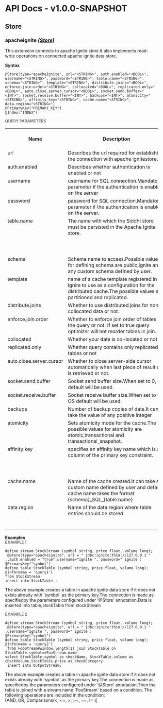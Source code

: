 # API Docs - v1.0.0-SNAPSHOT

## Store

### apacheignite *<a target="_blank" href="https://wso2.github.io/siddhi/documentation/siddhi-4.0/#store">(Store)</a>*

<p style="word-wrap: break-word">This extension connects to apache Ignite store.It also implements read-write operations on connected apache ignite data store.</p>

<span id="syntax" class="md-typeset" style="display: block; font-weight: bold;">Syntax</span>
```
@Store(type="apacheignite", url="<STRING>", auth.enabled="<BOOL>", username="<STRING>", password="<STRING>", table.name="<STRING>", schema="<STRING>", template="<STRING>", distribute.joins="<BOOL>", enforce.join.order="<STRING>", collocated="<BOOL>", replicated.only="<BOOL>", auto.close.server.cursor="<BOOL>", socket.send.buffer="<INT>", socket.receive.buffer="<INT>", backups="<INT>", atomicity="<STRING>", affinity.key="<STRING>", cache.name="<STRING>", data.region="<STRING>")
@PrimaryKey("PRIMARY_KEY")
@Index("INDEX")
```

<span id="query-parameters" class="md-typeset" style="display: block; color: rgba(0, 0, 0, 0.54); font-size: 12.8px; font-weight: bold;">QUERY PARAMETERS</span>
<table>
    <tr>
        <th>Name</th>
        <th style="min-width: 20em">Description</th>
        <th>Default Value</th>
        <th>Possible Data Types</th>
        <th>Optional</th>
        <th>Dynamic</th>
    </tr>
    <tr>
        <td style="vertical-align: top">url</td>
        <td style="vertical-align: top; word-wrap: break-word">Describes the url required for establishing the connection with apache ignitestore.</td>
        <td style="vertical-align: top"></td>
        <td style="vertical-align: top">STRING</td>
        <td style="vertical-align: top">No</td>
        <td style="vertical-align: top">No</td>
    </tr>
    <tr>
        <td style="vertical-align: top">auth.enabled</td>
        <td style="vertical-align: top; word-wrap: break-word">Describes whether authentication is enabled or not </td>
        <td style="vertical-align: top">false</td>
        <td style="vertical-align: top">BOOL</td>
        <td style="vertical-align: top">Yes</td>
        <td style="vertical-align: top">No</td>
    </tr>
    <tr>
        <td style="vertical-align: top">username</td>
        <td style="vertical-align: top; word-wrap: break-word">username for SQL connection.Mandatory parameter if the authentication is enabled on the server </td>
        <td style="vertical-align: top">ignite </td>
        <td style="vertical-align: top">STRING</td>
        <td style="vertical-align: top">Yes</td>
        <td style="vertical-align: top">No</td>
    </tr>
    <tr>
        <td style="vertical-align: top">password</td>
        <td style="vertical-align: top; word-wrap: break-word">password for SQL connection.Mandatory parameter if the authentication is enabled on the server. </td>
        <td style="vertical-align: top">ignite</td>
        <td style="vertical-align: top">STRING</td>
        <td style="vertical-align: top">Yes</td>
        <td style="vertical-align: top">No</td>
    </tr>
    <tr>
        <td style="vertical-align: top">table.name</td>
        <td style="vertical-align: top; word-wrap: break-word">The name with which the Siddhi store must be persisted in the Apache Ignite store.</td>
        <td style="vertical-align: top">The table name defined in the Siddhi Application query.</td>
        <td style="vertical-align: top">STRING</td>
        <td style="vertical-align: top">Yes</td>
        <td style="vertical-align: top">No</td>
    </tr>
    <tr>
        <td style="vertical-align: top">schema</td>
        <td style="vertical-align: top; word-wrap: break-word">Schema name to access.Possible values for defining schema are public,ignite and any custom schema defined by user. </td>
        <td style="vertical-align: top">Public</td>
        <td style="vertical-align: top">STRING</td>
        <td style="vertical-align: top">Yes</td>
        <td style="vertical-align: top">No</td>
    </tr>
    <tr>
        <td style="vertical-align: top">template</td>
        <td style="vertical-align: top; word-wrap: break-word"> name of a cache template registered in Ignite to use as a configuration for the distributed cache.The possible values are partitioned and replicated. </td>
        <td style="vertical-align: top">partitioned </td>
        <td style="vertical-align: top">STRING</td>
        <td style="vertical-align: top">Yes</td>
        <td style="vertical-align: top">No</td>
    </tr>
    <tr>
        <td style="vertical-align: top">distribute.joins</td>
        <td style="vertical-align: top; word-wrap: break-word">Whether to use distributed joins for non collocated data or not. </td>
        <td style="vertical-align: top">false</td>
        <td style="vertical-align: top">BOOL</td>
        <td style="vertical-align: top">Yes</td>
        <td style="vertical-align: top">No</td>
    </tr>
    <tr>
        <td style="vertical-align: top">enforce.join.order</td>
        <td style="vertical-align: top; word-wrap: break-word">Whether to enforce join order of tables in the query or not. If set to true query optimizer will not reorder tables in join. </td>
        <td style="vertical-align: top">false</td>
        <td style="vertical-align: top">STRING</td>
        <td style="vertical-align: top">Yes</td>
        <td style="vertical-align: top">No</td>
    </tr>
    <tr>
        <td style="vertical-align: top">collocated</td>
        <td style="vertical-align: top; word-wrap: break-word">Whether your data is co-located or not </td>
        <td style="vertical-align: top">false</td>
        <td style="vertical-align: top">BOOL</td>
        <td style="vertical-align: top">Yes</td>
        <td style="vertical-align: top">No</td>
    </tr>
    <tr>
        <td style="vertical-align: top">replicated.only</td>
        <td style="vertical-align: top; word-wrap: break-word">Whether query contains only replicated tables or not </td>
        <td style="vertical-align: top">false</td>
        <td style="vertical-align: top">BOOL</td>
        <td style="vertical-align: top">Yes</td>
        <td style="vertical-align: top">No</td>
    </tr>
    <tr>
        <td style="vertical-align: top">auto.close.server.cursor</td>
        <td style="vertical-align: top; word-wrap: break-word">Whether to close server-side cursor automatically when last piece of result set is retrieved or not. </td>
        <td style="vertical-align: top">false</td>
        <td style="vertical-align: top">BOOL</td>
        <td style="vertical-align: top">Yes</td>
        <td style="vertical-align: top">No</td>
    </tr>
    <tr>
        <td style="vertical-align: top">socket.send.buffer</td>
        <td style="vertical-align: top; word-wrap: break-word">Socket send buffer size.When set to 0, OS default will be used. </td>
        <td style="vertical-align: top">0</td>
        <td style="vertical-align: top">INT</td>
        <td style="vertical-align: top">Yes</td>
        <td style="vertical-align: top">No</td>
    </tr>
    <tr>
        <td style="vertical-align: top">socket.receive.buffer</td>
        <td style="vertical-align: top; word-wrap: break-word">Socket receive buffer size.When set to 0, OS default will be used. </td>
        <td style="vertical-align: top">0</td>
        <td style="vertical-align: top">INT</td>
        <td style="vertical-align: top">Yes</td>
        <td style="vertical-align: top">No</td>
    </tr>
    <tr>
        <td style="vertical-align: top">backups</td>
        <td style="vertical-align: top; word-wrap: break-word">Number of backup copies of data.It can take the value of any positive integer</td>
        <td style="vertical-align: top">0</td>
        <td style="vertical-align: top">INT</td>
        <td style="vertical-align: top">Yes</td>
        <td style="vertical-align: top">No</td>
    </tr>
    <tr>
        <td style="vertical-align: top">atomicity</td>
        <td style="vertical-align: top; word-wrap: break-word">Sets atomicity mode for the cache.The possible values for atomicity are atomic,transactional and transactional_snapshot. </td>
        <td style="vertical-align: top">atomic</td>
        <td style="vertical-align: top">STRING</td>
        <td style="vertical-align: top">Yes</td>
        <td style="vertical-align: top">No</td>
    </tr>
    <tr>
        <td style="vertical-align: top">affinity.key</td>
        <td style="vertical-align: top; word-wrap: break-word">specifies an affinity key name which is a column of the primary key constraint.</td>
        <td style="vertical-align: top">column of the primary key constraint. </td>
        <td style="vertical-align: top">STRING</td>
        <td style="vertical-align: top">Yes</td>
        <td style="vertical-align: top">No</td>
    </tr>
    <tr>
        <td style="vertical-align: top">cache.name</td>
        <td style="vertical-align: top; word-wrap: break-word">Name of the cache created.It can take any custom name defined by user and default cache name takes the format {schema}_SQL_{table.name}</td>
        <td style="vertical-align: top"> default name of the new cache. </td>
        <td style="vertical-align: top">STRING</td>
        <td style="vertical-align: top">Yes</td>
        <td style="vertical-align: top">No</td>
    </tr>
    <tr>
        <td style="vertical-align: top">data.region</td>
        <td style="vertical-align: top; word-wrap: break-word">Name of the data region where table entries should be stored. </td>
        <td style="vertical-align: top">an existing data region name </td>
        <td style="vertical-align: top">STRING</td>
        <td style="vertical-align: top">Yes</td>
        <td style="vertical-align: top">No</td>
    </tr>
</table>

<span id="examples" class="md-typeset" style="display: block; font-weight: bold;">Examples</span>
<span id="example-1" class="md-typeset" style="display: block; color: rgba(0, 0, 0, 0.54); font-size: 12.8px; font-weight: bold;">EXAMPLE 1</span>
```
define stream StockStream (symbol string, price float, volume long);
 @Store(type="apacheignite", url = " jdbc:ignite:thin://127.0.0.1 " ,,auth.enabled = "true",username="ignite ", password=" ignite ) 
@PrimaryKey("symbol")
define table StockTable (symbol string, price float, volume long);
@info(name = 'query1') 
from StockStream
insert into StockTable ; 
```
<p style="word-wrap: break-word">The above example creates a table in apache ignite data store if it does not exists already with 'symbol' as the primary key.The connection is made as specifiedby the parameters configured under '@Store' annotation.Data is inserted into table,stockTable from stockStream</p>

<span id="example-2" class="md-typeset" style="display: block; color: rgba(0, 0, 0, 0.54); font-size: 12.8px; font-weight: bold;">EXAMPLE 2</span>
```
define stream StockStream (symbol string, price float, volume long);
 @Store(type="apacheignite", url = " jdbc:ignite:thin://127.0.0.1 " ,username="ignite ", password=" ignite ) 
@PrimaryKey("symbol")
define table StockTable (symbol string, price float, volume long);
@info(name = 'query2')
 from FooStream#window.length(1) join StockTable on StockTable.symbol==FooStream.name 
select StockTable.symbol as checkName, StockTable.volume as checkVolume,StockTable.price as checkCategory
 insert into OutputStream;
```
<p style="word-wrap: break-word">The above example creates a table in apache ignite data store if it does not exists already with 'symbol' as the primary key.The connection is made as specifiedby the parameters configured under '@Store' annotation.Then the table is joined with a stream name 'FooStream' based on a condition. The following operations are included in the condition:<br>[AND, OR, Comparisons(&lt;, &lt;=, &gt;, &gt;=, ==, != )]</p>

